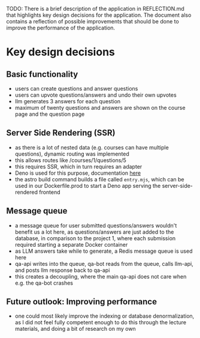 TODO: There is a brief description of the application in REFLECTION.md that highlights key design decisions for the application. The document also contains a reflection of possible improvements that should be done to improve the performance of the application.

# Key design decisions

## Basic functionality

- users can create questions and answer questions
- users can upvote questions/answers and undo their own upvotes
- llm generates 3 answers for each question
- maximum of twenty questions and answers are shown on the course page and the question page

## Server Side Rendering (SSR)

- as there is a lot of nested data (e.g. courses can have multiple questions), dynamic routing was implemented
- this allows routes like /courses/1/questions/5
- this requires SSR, which in turn requires an adapter
- Deno is used for this purpose, documentation [here](https://github.com/denoland/deno-astro-adapter)
- the astro build command builds a file called `entry.mjs`, which can be used in our Dockerfile.prod to start a Deno app serving the server-side-rendered frontend

## Message queue

- a message queue for user submitted questions/answers wouldn't benefit us a lot here, as questions/answers are just added to the database, in comparison to the project 1, where each submission required starting a separate Docker container
- as LLM answers take while to generate, a Redis message queue is used here
- qa-api writes into the queue, qa-bot reads from the queue, calls llm-api, and posts llm response back to qa-api
- this creates a decoupling, where the main qa-api does not care when e.g. the qa-bot crashes 

## Future outlook: Improving performance

- one could most likely improve the indexing or database denormalization, as I did not feel fully competent enough to do this through the lecture materials, and doing a bit of research on my own